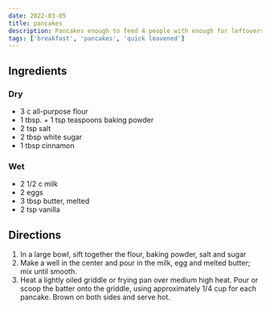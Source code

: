 ```yaml
---
date: 2022-03-05
title: pancakes
description: Pancakes enough to feed 4 people with enough for leftovers
tags: ['breakfast', 'pancakes', 'quick leavened']
---
```


## Ingredients

### Dry

- 3 c all-purpose flour
- 1 tbsp. + 1 tsp teaspoons baking powder
- 2 tsp salt
- 2 tbsp white sugar
- 1 tbsp cinnamon

### Wet

- 2 1/2 c milk
- 2 eggs
- 3 tbsp butter, melted
- 2 tsp vanilla

## Directions

1. In a large bowl, sift together the flour, baking powder, salt and sugar
2. Make a well in the center and pour in the milk, egg and melted butter; mix until smooth.
3. Heat a lightly oiled griddle or frying pan over medium high heat. Pour or scoop the batter onto the griddle, using approximately 1/4 cup for each pancake. Brown on both sides and serve hot.
